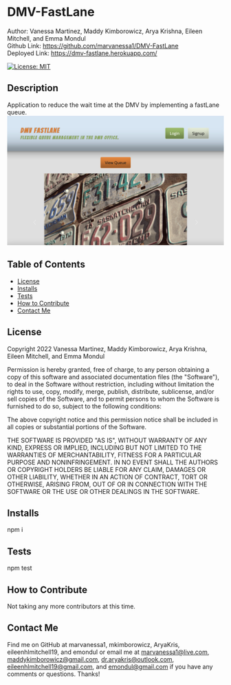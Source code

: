 # DMV-FastLane

Author: Vanessa Martinez, Maddy Kimborowicz, Arya Krishna, Eileen Mitchell, and Emma Mondul
<br>
Github Link: https://github.com/marvanessa1/DMV-FastLane
<br>
Deployed Link: https://dmv-fastlane.herokuapp.com/

[![License: MIT](https://img.shields.io/badge/License-MIT-yellow.svg)](https://opensource.org/licenses/MIT)

## Description

Application to reduce the wait time at the DMV by implementing a fastLane queue.
![screenshot](/dmvFastLane.png?raw=true "Screenshot")

## Table of Contents

- [License](#license)
- [Installs](#installs)
- [Tests](#tests)
- [How to Contribute](#how-to-contribute)
- [Contact Me](#contact-me)

## License

Copyright 2022 Vanessa Martinez, Maddy Kimborowicz, Arya Krishna, Eileen Mitchell, and Emma Mondul

Permission is hereby granted, free of charge, to any person obtaining a copy of this software and associated documentation files (the "Software"), to deal in the Software without restriction, including without limitation the rights to use, copy, modify, merge, publish, distribute, sublicense, and/or sell copies of the Software, and to permit persons to whom the Software is furnished to do so, subject to the following conditions:

The above copyright notice and this permission notice shall be included in all copies or substantial portions of the Software.

THE SOFTWARE IS PROVIDED "AS IS", WITHOUT WARRANTY OF ANY KIND, EXPRESS OR IMPLIED, INCLUDING BUT NOT LIMITED TO THE WARRANTIES OF MERCHANTABILITY, FITNESS FOR A PARTICULAR PURPOSE AND NONINFRINGEMENT. IN NO EVENT SHALL THE AUTHORS OR COPYRIGHT HOLDERS BE LIABLE FOR ANY CLAIM, DAMAGES OR OTHER LIABILITY, WHETHER IN AN ACTION OF CONTRACT, TORT OR OTHERWISE, ARISING FROM, OUT OF OR IN CONNECTION WITH THE SOFTWARE OR THE USE OR OTHER DEALINGS IN THE SOFTWARE.

## Installs

npm i

## Tests

npm test

## How to Contribute

Not taking any more contributors at this time.

## Contact Me

Find me on GitHub at marvanessa1, mkimborowicz, AryaKris, eileenhlmitchell19, and emondul or email me at marvanessa1@live.com, maddykimborowicz@gmail.com, dr.aryakris@outlook.com, eileenhlmitchell19@gmail.com, and emondul@gmail.com if you have any comments or questions. Thanks!
